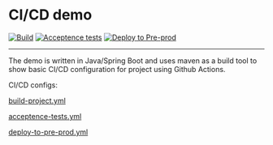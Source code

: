 # CI/CD demo

[![Build](https://github.com/UDAnton/ci-cd-demo/actions/workflows/build-project.yml/badge.svg)](https://github.com/UDAnton/ci-cd-demo/actions/workflows/build-project.yml)
[![Acceptence tests](https://github.com/UDAnton/ci-cd-demo/actions/workflows/acceptence-tests.yml/badge.svg)](https://github.com/UDAnton/ci-cd-demo/actions/workflows/acceptence-tests.yml)
[![Deploy to Pre-prod](https://github.com/UDAnton/ci-cd-demo/actions/workflows/deploy-to-pre-prod.yml/badge.svg)](https://github.com/UDAnton/ci-cd-demo/actions/workflows/deploy-to-pre-prod.yml)

---

The demo is written in Java/Spring Boot and uses maven as a build tool to show basic CI/CD configuration for project using Github Actions.

CI/CD configs:

[build-project.yml](.github/workflows/build-project.yml)

[acceptence-tests.yml](.github/workflows/acceptence-tests.yml)

[deploy-to-pre-prod.yml](.github/workflows/deploy-to-pre-prod.yml)
